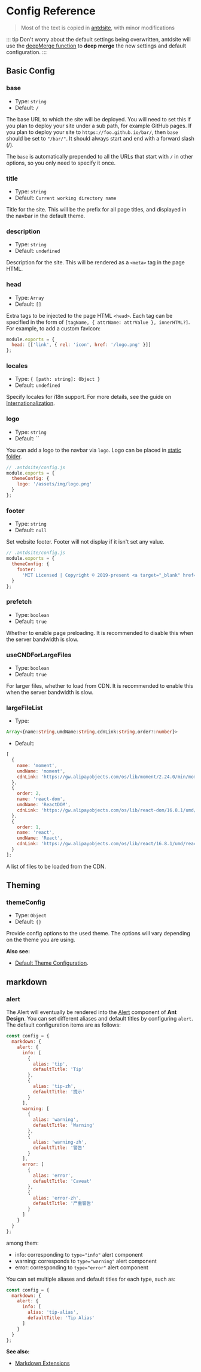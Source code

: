 # Config Reference

> Most of the text is copied in [antdsite](https://antdsite.vuejs.org/config/), with minor modifications

::: tip
Don't worry about the default settings being overwritten, antdsite will use the [deepMerge function](https://github.com/YvesCoding/antdsite/blob/e85108dbac8fdd09d0d1673bb4d4b37b64e4cfbc/packages/antdsite/lib/util.js#L5) to **deep merge** the new settings and default configuration.
:::

## Basic Config

### base

- Type: `string`
- Default: `/`

The base URL to which the site will be deployed. You will need to set this if you plan to deploy your site under a sub path, for example GitHub pages. If you plan to deploy your site to `https://foo.github.io/bar/`, then `base` should be set to `"/bar/"`. It should always start and end with a forward slash (/).

The `base` is automatically prepended to all the URLs that start with `/` in other options, so you only need to specify it once.

### title

- Type: `string`
- Default: `Current working directory name`

Title for the site. This will be the prefix for all page titles, and displayed in the navbar in the default theme.

### description

- Type: `string`
- Default: `undefined`

Description for the site. This will be rendered as a `<meta>` tag in the page HTML.

### head

- Type: `Array`
- Default: `[]`

Extra tags to be injected to the page HTML `<head>`. Each tag can be specified in the form of `[tagName, { attrName: attrValue }, innerHTML?]`. For example, to add a custom favicon:

```js
module.exports = {
  head: [['link', { rel: 'icon', href: '/logo.png' }]]
};
```

### locales

- Type: `{ [path: string]: Object }`
- Default: `undefined`

Specify locales for i18n support. For more details, see the guide on [Internationalization](../guide/i18n).

### logo

- Type: `string`
- Default: ``

You can add a logo to the navbar via `logo`. Logo can be placed in [static folder](https://www.gatsbyjs.org/docs/static-folder/).

```js
// .antdsite/config.js
module.exports = {
  themeConfig: {
    logo: '/assets/img/logo.png'
  }
};
```

### footer

- Type: `string`
- Default: `null`

Set website footer. Footer will not display if it isn't set any value.

```js
// .antdsite/config.js
module.exports = {
  themeConfig: {
    footer:
      'MIT Licensed | Copyright © 2019-present <a target="_blank" href="https://github.com/wangyi7099">Yi(Yves) Wang</a>'
  }
};
```

### prefetch

- Type: `boolean`
- Default: `true`

Whether to enable page preloading. It is recommended to disable this when the server bandwidth is slow.

### useCNDForLargeFiles

- Type: `boolean`
- Default: `true`

For larger files, whether to load from CDN. It is recommended to enable this when the server bandwidth is slow.

### largeFileList

- Type:

```ts
Array<{name:string,umdName:string,cdnLink:string,order?:number}>
```

- Default:

```js
[
  {
    name: 'moment',
    umdName: 'moment',
    cdnLink: 'https://gw.alipayobjects.com/os/lib/moment/2.24.0/min/moment.min.js'
  },
  {
    order: 2,
    name: 'react-dom',
    umdName: 'ReactDOM',
    cdnLink: 'https://gw.alipayobjects.com/os/lib/react-dom/16.8.1/umd/react-dom.production.min.js'
  },
  {
    order: 1,
    name: 'react',
    umdName: 'React',
    cdnLink: 'https://gw.alipayobjects.com/os/lib/react/16.8.1/umd/react.production.min.js'
  }
];
```

A list of files to be loaded from the CDN.

## Theming

### themeConfig

- Type: `Object`
- Default: `{}`

Provide config options to the used theme. The options will vary depending on the theme you are using.

**Also see:**

- [Default Theme Configuration](../default-theme-config).

## markdown

### alert

The Alert will eventually be rendered into the [Alert](https://ant.design/components/alert-cn/) component of **Ant Design**. You can set different aliases and default titles by configuring `alert`. The default configuration items are as follows:

```js
const config = {
  markdown: {
    alert: {
      info: [
        {
          alias: 'tip',
          defaultTitle: 'Tip'
        },
        {
          alias: 'tip-zh',
          defaultTitle: '提示'
        }
      ],
      warning: [
        {
          alias: 'warning',
          defaultTitle: 'Warning'
        },
        {
          alias: 'warning-zh',
          defaultTitle: '警告'
        }
      ],
      error: [
        {
          alias: 'error',
          defaultTitle: 'Caveat'
        },
        {
          alias: 'error-zh',
          defaultTitle: '严重警告'
        }
      ]
    }
  }
};
```

among them:

- info: corresponding to `type="info"` alert component
- warning: corresponds to `type="warning"` alert component
- error: corresponding to `type="error"` alert component

You can set multiple aliases and default titles for each type, such as:

```js
const config = {
  markdown: {
    alert: {
      info: [
        alias: 'tip-alias',
        defaultTitle: 'Tip Alias'
      ]
    }
  }
};
```

**See also:**

- [Markdown Extensions](../guide/markdown/)
